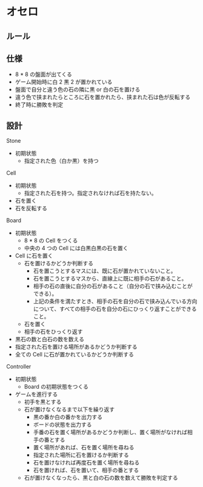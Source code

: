 # オセロ

## ルール

## 仕様

- 8 \* 8 の盤面が出てくる
- ゲーム開始時に白 2 黒 2 が置かれている
- 盤面で自分と違う色の石の隣に黒 or 白の石を置ける
- 違う色で挟まれたらところに石を置かれたら、挟まれた石は色が反転する
- 終了時に勝敗を判定

## 設計

Stone

- 初期状態
  - 指定された色（白か黒）を持つ

Cell

- 初期状態
  - 指定された石を持つ。指定されなければ石を持たない。
- 石を置く
- 石を反転する

Board

- 初期状態
  - 8 \* 8 の Cell をつくる
  - 中央の 4 つの Cell には白黒白黒の石を置く
- Cell に石を置く
  - 石を置けるかどうか判断する
    - 石を置こうとするマスには、既に石が置かれていないこと。
    - 石を置こうとするマスから、直線上に既に相手の石があること。
    - 相手の石の直後に自分の石があること（自分の石で挟み込むことができる）。
    - 上記の条件を満たすとき、相手の石を自分の石で挟み込んでいる方向について、すべての相手の石を自分の石にひっくり返すことができること。
  - 石を置く
  - 相手の石をひっくり返す
- 黒石の数と白石の数を数える
- 指定された石を置ける場所があるかどうか判断する
- 全ての Cell に石が置かれているかどうか判断する

Controller

- 初期状態
  - Board の初期状態をつくる
- ゲームを進行する
  - 初手を黒とする
  - 石が置けなくなるまで以下を繰り返す
    - 黒の番か白の番かを出力する
    - ボードの状態を出力する
    - 手番の石を置く場所があるかどうか判断し、置く場所がなければ相手の番とする
    - 置く場所があれば、石を置く場所を尋ねる
    - 指定された場所に石を置けるか判断する
    - 石を置けなければ再度石を置く場所を尋ねる
    - 石を置ければ、石を置いて、相手の番とする
  - 石が置けなくなったら、黒と白の石の数を数えて勝敗を判定する
